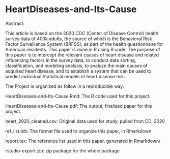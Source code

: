 # HeartDiseases-and-Its-Cause

Abstract:

This article is based on the 2020 CDC (Center of Disease Control) health survey data of 400k adults, the source of which is the Behavioral Risk Factor Surveillance System (BRFSS), as part of the health questionnaire for American residents. This paper is done in R using R code. The purpose of this paper is to intercept the relevant causes of heart disease and related influencing factors in the survey data, to conduct data sorting, classification, and modeling analysis, to analyze the main causes of acquired heart disease, and to establish a system that can be used to predict individual Statistical models of heart disease risk.


The Project is organized as follow in a reproducible way:

  HeartDiseases-and-Its-Cause.Rmd: The R code used for this project.
  
  HeartDiseases-and-Its-Cause.pdf: The output, finalized paper for this project.
  
  heart_2020_cleaned.csv: Original data used for study, pulled from CD, 2020
  
  ref_list.bib: The format file used to organize this paper, in Rmarkdown
  
  report.tex: The reference list used in this paper, generated in Rmarkdown\
  
  rstudio-export.zip: zip package for the whole package
